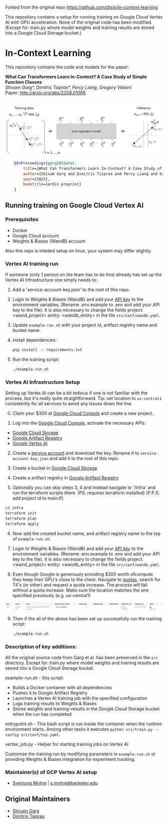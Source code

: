 Forked from the original repo https://github.com/dtsip/in-context-learning

This repository contains a setup for running training on Google Cloud Vertex AI with GPU acceleration. None of the original code has been modified. (Except for: train.py where model weights and training results are stored into a Google Cloud Storage bucket.)

# In-Context Learning

This repository contains the code and models for the paper:

**What Can Transformers Learn In-Context? A Case Study of Simple Function Classes** <br>
*Shivam Garg\*, Dimitris Tsipras\*, Percy Liang, Gregory Valiant* <br>
Paper: http://arxiv.org/abs/2208.01066 <br><br>

![](docs/setting.jpg)

```bibtex
    @InProceedings{garg2022what,
        title={What Can Transformers Learn In-Context? A Case Study of Simple Function Classes},
        author={Shivam Garg and Dimitris Tsipras and Percy Liang and Gregory Valiant},
        year={2022},
        booktitle={arXiv preprint}
    }
```

## Running training on Google Cloud Vertex AI

### Prerequisites

- Docker
- Google Cloud account
- Weights & Biases (WandB) account

Also this repo is inteded setup on linux, your system may differ slightly.

### Vertex AI training run
If someone (only 1 person on the team has to do this) already has set up the Vertex AI Infrastructure one simply needs to:

1. Add a 'service-account-key.json' to the root of this repo.

2. Login to Weights & Biases (WandB) and add your [API key](https://wandb.ai/settings#api) to the environment variables. (Rename .env.example to .env and add your API key to the file). It is also necessary to change the fields project: <wand_project>  entity: <wandb_entity> in the file `src/conf/wandb.yaml`.

3. Update `example-run.sh` with your project id, artifact registry name and bucket name.

4. Install dependencies:

   ```bash
   pip install -r requirements.txt
   ```

5. Run the training script:

   ```bash
   ./example-run.sh
   ```

### Vertex AI Infrastructure Setup

Setting up Vertex AI can be a bit tedious if one is not familiar with the process, but it's really quite straightforward. Tip: set location to `us-central1` consistently for all services to avoid any issues down the line.

0. Claim your $300 at [Google Cloud Console](https://console.cloud.google.com/) and create a new project.

1. Log into the [Google Cloud Console](https://console.cloud.google.com/), activate the necessary APIs:
- [Google Cloud Storage](https://console.cloud.google.com/storage/overview)
- [Google Artifact Registry](https://console.cloud.google.com/artifacts)
- [Google Vertex AI](https://console.cloud.google.com/vertex-ai)

2. Create a [service account](https://console.cloud.google.com/iam-admin/serviceaccounts) and download the key. Rename it to `service-account-key.json` and add it to the root of this repo.

3. Create a bucket in [Google Cloud Storage](https://console.cloud.google.com/storage/overview)

4. Create a artifact registry in [Google Artifact Registry](https://console.cloud.google.com/artifacts)

5. Optionally you can skip steps 3, 4 and instead navigate to '/infra' and run the terraform scripts there. (PS: requires terraform installed) (P.P.S: add project id to main.tf)

```bash
cd infra
terraform init
terraform plan
terraform apply
```

6. Now add the created bucket name, and aritfact registry name to the top of `example-run.sh`.

7. Login to Weights & Biases (WandB) and add your [API key](https://wandb.ai/settings#api) to the environment variables. (Rename .env.example to .env and add your API key to the file). It is also necessary to change the fields project: <wand_project>  entity: <wandb_entity> in the file `src/conf/wandb.yaml`.

8. Even though Google is generously providing $300 worth ofcompute they keep their GPU's close to the chest. Navigate to [quotas](https://console.cloud.google.com/iam-admin/quotas), search for T4's (or other) and request a quota increase. The process will fail without a quota increase. Make sure the location matches the one specified previously (e.g. us-central1)

![Quota Screenshot](docs/quota.png)

9. Then if the all of the above has been set up successfully run the training script:

   ```bash
   ./example-run.sh
   ```

### Description of key additions:

All the original source code from Garg et al. has been preserved in the `src` directory. Except for: train.py where model weights and training results are stored into a Google Cloud Storage bucket.


example-run.sh - this script:
   - Builds a Docker container with all dependencies
   - Pushes it to Google Artifact Registry
   - Launches a Vertex AI training job with the specified configuration
   - Logs training results to Weights & Biases
   - Stores weights and training-results in the Google Cloud Storage bucket when the run has completed

entrypoint.sh - This bash script is run inside the container when the runtime environment starts. Among other tasks it executes `python src/train.py --config src/conf/toy.yaml`.

vertex_job.py - Helper for starting training jobs on Vertex AI

Customize the training run by modifying parameters in `example-run.sh` or providing Weights & Biases integration for experiment tracking.



### Maintainer(s) of GCP Vertex AI setup
* [Sveinung Myhre](https://github.com/svemyh) | <s.myhre@berkeley.edu>

## Original Maintainers
* [Shivam Garg](https://cs.stanford.edu/~shivamg/)
* [Dimitris Tsipras](https://dtsipras.com/)